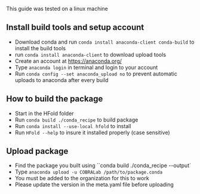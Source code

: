 This guide was tested on a linux machine

## Install build tools and setup account
- Download conda and run `conda install anaconda-client conda-build` to install the build tools
- run `conda install anaconda-client` to download upload tools
- Create an account at https://anaconda.org/
- Type `anaconda login` in terminal and login to your account
- Run `conda config --set anaconda_upload no` to prevent automatic uploads to anaconda after every build

## How to build the package
- Start in the HFold folder
- Run `conda build ./conda_recipe` to build package
- Run `conda install --use-local hfold` to install
- Run `HFold --help` to insure it installed properly (case sensitive)

## Upload package
- Find the package you built using ``conda build ./conda_recipe --output`
- Type `anaconda upload -u COBRALab /path/to/package.conda`
- You must be added to the organization for this to work
- Please update the version in the meta.yaml file before uploading